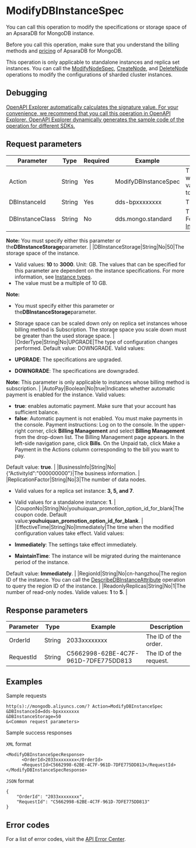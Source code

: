 # ModifyDBInstanceSpec

You can call this operation to modify the specifications or storage space of an ApsaraDB for MongoDB instance.

Before you call this operation, make sure that you understand the billing methods and [pricing](https://www.alibabacloud.com/zh/product/apsaradb-for-mongodb/pricing) of ApsaraDB for MongoDB.

This operation is only applicable to standalone instances and replica set instances. You can call the [ModifyNodeSpec](~~61923~~), [CreateNode](~~61911~~), and [DeleteNode](~~61922~~) operations to modify the configurations of sharded cluster instances.

## Debugging

[OpenAPI Explorer automatically calculates the signature value. For your convenience, we recommend that you call this operation in OpenAPI Explorer. OpenAPI Explorer dynamically generates the sample code of the operation for different SDKs.](https://api.aliyun.com/#product=Dds&api=ModifyDBInstanceSpec&type=RPC&version=2015-12-01)

## Request parameters

|Parameter|Type|Required|Example|Description|
|---------|----|--------|-------|-----------|
|Action|String|Yes|ModifyDBInstanceSpec|The operation that you want to perform. Set the value to**ModifyDBInstanceSpec**. |
|DBInstanceId|String|Yes|dds-bpxxxxxxxx|The ID of an instance. |
|DBInstanceClass|String|No|dds.mongo.standard|The type of the instance. For more information, see [Instance types](~~57141~~).

**Note:** You must specify either this parameter or the**DBInstanceStorage**parameter. |
|DBInstanceStorage|String|No|50|The storage space of the instance.

-   Valid values: **10** to **3000**. Unit: GB. The values that can be specified for this parameter are dependent on the instance specifications. For more information, see [Instance types](~~57141~~).
-   The value must be a multiple of 10 GB.

**Note:**

-   You must specify either this parameter or the**DBInstanceStorage**parameter.
-   Storage space can be scaled down only on replica set instances whose billing method is Subscription. The storage space you scale down must be greater than the used storage space. |
|OrderType|String|No|UPGRADE|The type of configuration changes performed. Default value: DOWNGRADE. Valid values:

-   **UPGRADE**: The specifications are upgraded.
-   **DOWNGRADE**: The specifications are downgraded.

**Note:** This parameter is only applicable to instances whose billing method is subscription. |
|AutoPay|Boolean|No|true|Indicates whether automatic payment is enabled for the instance. Valid values:

-   **true**: enables automatic payment. Make sure that your account has sufficient balance.
-   **false**: Automatic payment is not enabled. You must make payments in the console. Payment instructions: Log on to the console. In the upper-right corner, click **Billing Management** and select **Billing Management** from the drop-down list. The Billing Management page appears. In the left-side navigation pane, click **Bills**. On the Unpaid tab, click Make a Payment in the Actions column corresponding to the bill you want to pay.

Default value: **true**. |
|BusinessInfo|String|No|\{“ActivityId":"000000000"\}|The business information. |
|ReplicationFactor|String|No|3|The number of data nodes.

-   Valid values for a replica set instance: **3, 5, and 7**.
-   Valid values for a standalone instance: **1**. |
|CouponNo|String|No|youhuiquan\_promotion\_option\_id\_for\_blank|The coupon code. Default value:**youhuiquan\_promotion\_option\_id\_for\_blank**. |
|EffectiveTime|String|No|Immediately|The time when the modified configuration values take effect. Valid values:

-   **Immediately**: The settings take effect immediately.
-   **MaintainTime**: The instance will be migrated during the maintenance period of the instance.

Default value: **Immediately**. |
|RegionId|String|No|cn-hangzhou|The region ID of the instance. You can call the [DescribeDBInstanceAttribute](~~62010~~) operation to query the region ID of the instance. |
|ReadonlyReplicas|String|No|1|The number of read-only nodes. Valide values: **1** to **5**. |

## Response parameters

|Parameter|Type|Example|Description|
|---------|----|-------|-----------|
|OrderId|String|2033xxxxxxxx|The ID of the order. |
|RequestId|String|C5662998-62BE-4C7F-961D-7DFE775DD813|The ID of the request. |

## Examples

Sample requests

```
http(s)://mongodb.aliyuncs.com/? Action=ModifyDBInstanceSpec
&DBInstanceId=dds-bpxxxxxxxx
&DBInstanceStorage=50
&<Common request parameters>
```

Sample success responses

`XML` format

```
<ModifyDBInstanceSpecResponse>    
      <OrderId>2033xxxxxxxx</OrderId>
      <RequestId>C5662998-62BE-4C7F-961D-7DFE775DD813</RequestId>
</ModifyDBInstanceSpecResponse>
```

`JSON` format

```
{
    "OrderId": "2033xxxxxxxx",
    "RequestId": "C5662998-62BE-4C7F-961D-7DFE775DD813"
}
```

## Error codes

For a list of error codes, visit the [API Error Center](https://error-center.alibabacloud.com/status/product/Dds).

